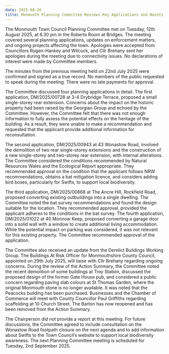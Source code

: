 ```yaml
---
date: 2025-08-26
title: Monmouth Planning Committee Reviews Key Applications and Boosts Local Safety and Heritage Protections
---
```


The Monmouth Town Council Planning Committee met on Tuesday, 12th August 2025, at 6.30 pm in the Roberts Room at Bridges. The meeting covered several planning applications, updates on enforcement matters, and ongoing projects affecting the town. Apologies were accepted from Councillors Rugen-Hankey and Wilcock, and Cllr Brehany sent her apologies during the meeting due to connectivity issues. No declarations of interest were made by Committee members.  

The minutes from the previous meeting held on 22nd July 2025 were confirmed and signed as a true record. No members of the public requested to speak during the meeting. There were no late payments for approval.  

The Committee discussed four planning applications in detail. The first application, DM/2025/00728 at 3-4 Drybridge Terrace, proposed a small single-storey rear extension. Concerns about the impact on the historic property had been raised by the Georgian Group and echoed by the Committee. However, the Committee felt that there was not enough information to fully assess the potential effects on the heritage of the building. As a result, they were unable to make a recommendation and requested that the applicant provide additional information for reconsultation.  

The second application, DM/2025/00943 at 43 Wonastow Road, involved the demolition of two rear single-storey extensions and the construction of a new single-storey and two-storey rear extension, with internal alterations. The Committee considered the conditions recommended by Natural Resources Wales and the Ecological Report appropriate. They recommended approval on the condition that the applicant follows NRW recommendations, obtains a bat mitigation licence, and considers adding bird boxes, particularly for Swifts, to support local biodiversity.  

The third application, DM/2025/00868 at The Ancre Hill, Rockfield Road, proposed converting existing outbuildings into a single dwelling. The Committee noted the bat survey recommendations and found the design suitable for the location. They recommended approval, provided the applicant adheres to the conditions in the bat survey. The fourth application, DM/2025/01022 at 40 Monnow Keep, proposed converting a garage door into a solid wall with a window to create additional living accommodation. While the potential impact on parking was considered, it was not relevant for this existing property. The Committee recommended approval of the application.  

The Committee also received an update from the Derelict Buildings Working Group. The Buildings At Risk Officer for Monmouthshire County Council, appointed on 29th July 2025, will liaise with Cllr Brehany regarding ongoing concerns. During the review of the Action Summary, the Committee noted the recent demolition of some buildings at Troy Station, discussed the proposed design of the former Gate House pub, and considered a public concern regarding paving slab colours at St Thomas Garden, where the original Monmouth stone is no longer available. It was noted that the Peacocks building has been purchased. Businesses and the Chamber of Commerce will meet with County Councillor Paul Griffiths regarding scaffolding at 10 Church Street. The Barton has now reopened and has been removed from the Action Summary.  

The Chairperson did not provide a report at this meeting. For future discussions, the Committee agreed to include consultation on the Wonastow Road footpath closure on the next agenda and to add information about Swifts to the Town Council’s website to support local biodiversity awareness. The next Planning Committee meeting is scheduled for Tuesday, 2nd September 2025.

